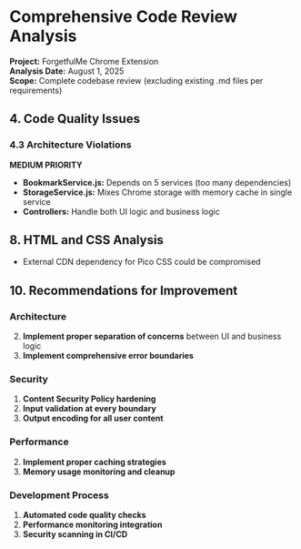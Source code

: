 # Comprehensive Code Review Analysis

**Project:** ForgetfulMe Chrome Extension  
**Analysis Date:** August 1, 2025  
**Scope:** Complete codebase review (excluding existing .md files per requirements)

## 4. Code Quality Issues

### 4.3 Architecture Violations
**MEDIUM PRIORITY**

- **BookmarkService.js:** Depends on 5 services (too many dependencies)
- **StorageService.js:** Mixes Chrome storage with memory cache in single service
- **Controllers:** Handle both UI logic and business logic

## 8. HTML and CSS Analysis

- External CDN dependency for Pico CSS could be compromised

## 10. Recommendations for Improvement

### Architecture
2. **Implement proper separation of concerns** between UI and business logic
4. **Implement comprehensive error boundaries**

### Security
1. **Content Security Policy hardening**
2. **Input validation at every boundary**
3. **Output encoding for all user content**

### Performance
2. **Implement proper caching strategies**
3. **Memory usage monitoring and cleanup**

### Development Process
1. **Automated code quality checks**
3. **Performance monitoring integration**
4. **Security scanning in CI/CD**